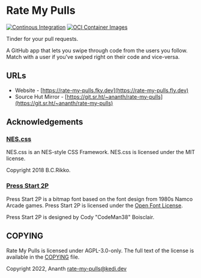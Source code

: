 # Rate My Pulls

[![Continous Integration](https://github.com/ananthb/rate-my-pulls/actions/workflows/ci.yaml/badge.svg)](https://github.com/ananthb/rate-my-pulls/actions/workflows/ci.yaml) [![OCI Container Images](https://github.com/ananthb/rate-my-pulls/actions/workflows/images.yaml/badge.svg)](https://github.com/ananthb/rate-my-pulls/actions/workflows/images.yaml)

Tinder for your pull requests.

A GitHub app that lets you swipe through code from the users you follow.
Match with a user if you've swiped right on their code and vice-versa.

## URLs

- Website - [https://rate-my-pulls.fky.dev](https://rate-my-pulls.fly.dev)
- Source Hut Mirror - [https://git.sr.ht/~ananth/rate-my-pulls](https://git.sr.ht/~ananth/rate-my-pulls)

## Acknowledgements

### [NES.css](https://github.com/nostalgic-css/NES.css) 

NES.css is an NES-style CSS Framework. NES.css is licensed under the MIT license.

Copyright 2018 B.C.Rikko.

### [Press Start 2P](https://fonts.google.com/specimen/Press+Start+2P)

Press Start 2P is a bitmap font based on the font design from 1980s Namco Arcade games.
Press Start 2P is licensed under the [Open Font License](https://scripts.sil.org/cms/scripts/page.php?site_id=nrsi&id=OFL).

Press Start 2P is designed by Cody "CodeMan38" Boisclair.

## COPYING

Rate My Pulls is licensed under AGPL-3.0-only.
The full text of the license is available in the [COPYING](./COPYING) file.

Copyright 2022, Ananth <rate-my-pulls@kedi.dev>
